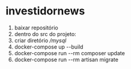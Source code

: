# investidornews

1. baixar repositório
2. dentro do src do projeto:
3. criar diretório */mysql*
4. docker-compose up --build
5. docker-compose run --rm composer update
6. docker-compose run --rm artisan migrate

